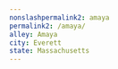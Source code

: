 ```yaml
---
﻿nonslashpermalink2: amaya
permalink2: /amaya/
alley: Amaya
city: Everett
state: Massachusetts
---
```

